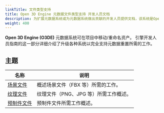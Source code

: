 ```yaml
---
linkTitle: 文件类型支持
title: Open 3D Engine 元数据文件类型支持 开发人员文档
description: 为扩展元数据系统或为元数据系统做出贡献的开发人员提供文档，该系统是Open 3D Engine的一部分。
weight: 400
---
```


**Open 3D Engine (O3DE)** 元数据系统可在项目中移动/重命名资产。 引擎开发人员指南的这一部分详细介绍了升级各种系统以完全支持元数据重置所需的工作。

## 主题

| 名称                        | 说明                     |
|---------------------------|------------------------|
| [场景文件](./fbx-support)     | 概述场景文件（FBX 等）所需的工作。    |
| [纹理文件](./texture-support) | 纹理文件（PNG、JPG 等）所需工作概述。 |
| [预制件文件](./prefab-support) | 预制件文件所需工作概述。           |
